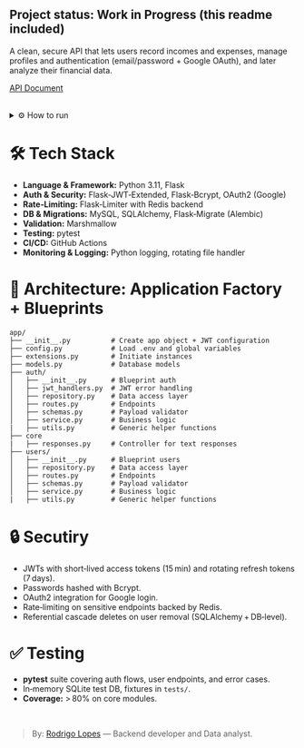 ## **Project status:** Work in Progress (this readme included)

A clean, secure API that lets users record incomes and expenses, manage profiles and authentication (email/password + Google OAuth), and later analyze their financial data.


[API Document](api.md) <br><br>

<details>
  <summary>⚙️ How to run</summary>

1. **Clone and install**

    ```bash 
    git clone https://github.com/Iauar-repo/financas.git
    cd financas/backend
    pip install -r requirements.txt
    ```

2. **Environment**

    Copy `.env.example` → `.env` and fill in:

    ```bash
    FLASK_APP=run.py
    DATABASE_URL=…
    JWT_SECRET_KEY=…
    REDIS_URL=…
    ```

3. **Database setup**
    ```bash
    flask db upgrade
    python init_database.py
    ```

4. **Run**

    ```bash
    flask run
    ```
</details>


# 🛠️ Tech Stack
- **Language & Framework:** Python 3.11, Flask
- **Auth & Security:** Flask‑JWT‑Extended, Flask‑Bcrypt, OAuth2 (Google)
- **Rate‑Limiting:** Flask‑Limiter with Redis backend
- **DB & Migrations:** MySQL, SQLAlchemy, Flask‑Migrate (Alembic)
- **Validation:** Marshmallow
- **Testing:** pytest
- **CI/CD:** GitHub Actions
- **Monitoring & Logging:** Python logging, rotating file handler

# 📐 Architecture: Application Factory + Blueprints

```
app/
├── __init__.py          # Create app object + JWT configuration
├── config.py            # Load .env and global variables
├── extensions.py        # Initiate instances
├── models.py            # Database models
├── auth/
│   ├── __init__.py      # Blueprint auth
│   ├── jwt_handlers.py  # JWT error handling
│   ├── repository.py    # Data access layer
│   ├── routes.py        # Endpoints
│   ├── schemas.py       # Payload validator
│   ├── service.py       # Business logic
|   ├── utils.py         # Generic helper functions
├── core
|   ├── responses.py     # Controller for text responses
├── users/
│   ├── __init__.py      # Blueprint users
│   ├── repository.py    # Data access layer
│   ├── routes.py        # Endpoints
│   ├── schemas.py       # Payload validator
│   ├── service.py       # Business logic
|   ├── utils.py         # Generic helper functions
```

# 🔒 Secutiry

- JWTs with short‑lived access tokens (15 min) and rotating refresh tokens (7 days).
- Passwords hashed with Bcrypt.
- OAuth2 integration for Google login.
- Rate‑limiting on sensitive endpoints backed by Redis.
- Referential cascade deletes on user removal (SQLAlchemy + DB‑level).

# ✅ Testing

- **pytest** suite covering auth flows, user endpoints, and error cases.
- In‑memory SQLite test DB, fixtures in `tests/`.
- **Coverage:** > 80% on core modules.

<br>

> By: [Rodrigo Lopes](https://github.com/rodrigofl-dev) — Backend developer and Data analyst.